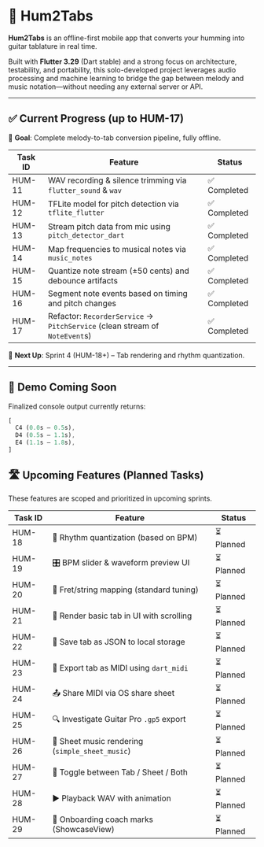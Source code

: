 # 🎸 Hum2Tabs

**Hum2Tabs** is an offline-first mobile app that converts your humming into guitar tablature in real time.

Built with **Flutter 3.29** (Dart stable) and a strong focus on architecture, testability, and portability, this solo-developed project leverages audio processing and machine learning to bridge the gap between melody and music notation—without needing any external server or API.

---

## ✅ Current Progress (up to HUM-17)

🎯 **Goal**: Complete melody-to-tab conversion pipeline, fully offline.

| Task ID | Feature | Status |
|--------|---------|--------|
| HUM-11 | WAV recording & silence trimming via `flutter_sound` & `wav` | ✅ Completed |
| HUM-12 | TFLite model for pitch detection via `tflite_flutter` | ✅ Completed |
| HUM-13 | Stream pitch data from mic using `pitch_detector_dart` | ✅ Completed |
| HUM-14 | Map frequencies to musical notes via `music_notes` | ✅ Completed |
| HUM-15 | Quantize note stream (±50 cents) and debounce artifacts | ✅ Completed |
| HUM-16 | Segment note events based on timing and pitch changes | ✅ Completed |
| HUM-17 | Refactor: `RecorderService` → `PitchService` (clean stream of `NoteEvent`s) | ✅ Completed |

📌 **Next Up**: Sprint 4 (HUM-18+) – Tab rendering and rhythm quantization.

---

## 🧪 Demo Coming Soon

Finalized console output currently returns:
```dart
[
  C4 (0.0s – 0.5s),
  D4 (0.5s – 1.1s),
  E4 (1.1s – 1.8s),
]
```
## 🛣️ Upcoming Features (Planned Tasks)

These features are scoped and prioritized in upcoming sprints.

| Task ID | Feature | Status |
|---------|---------|--------|
| HUM-18 | 🎯 Rhythm quantization (based on BPM) | ⏳ Planned |
| HUM-19 | 🎛️ BPM slider & waveform preview UI | ⏳ Planned |
| HUM-20 | 🎸 Fret/string mapping (standard tuning) | ⏳ Planned |
| HUM-21 | 📝 Render basic tab in UI with scrolling | ⏳ Planned |
| HUM-22 | 💾 Save tab as JSON to local storage | ⏳ Planned |
| HUM-23 | 🧾 Export tab as MIDI using `dart_midi` | ⏳ Planned |
| HUM-24 | 📤 Share MIDI via OS share sheet | ⏳ Planned |
| HUM-25 | 🔍 Investigate Guitar Pro `.gp5` export | ⏳ Planned |
| HUM-26 | 🎼 Sheet music rendering (`simple_sheet_music`) | ⏳ Planned |
| HUM-27 | 🔁 Toggle between Tab / Sheet / Both | ⏳ Planned |
| HUM-28 | ▶️ Playback WAV with animation | ⏳ Planned |
| HUM-29 | 🧭 Onboarding coach marks (ShowcaseView) | ⏳ Planned |

